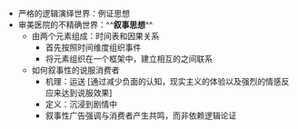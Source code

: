 - 严格的逻辑演绎世界：例证思想
- 审美医院的不精确世界：^^__叙事思想__^^
    - 由两个元素组成：时间表和因果关系
        - 首先按照时间维度组织事件
        - 将元素组织在一个框架中，建立相互的之间联系
    - 如何叙事性的说服消费者
        - 机理：运送 [通过减少负面的认知，现实主义的体验以及强烈的情感反应来达到说服效果]
        - 定义：沉浸到剧情中
        - 叙事性广告强调与消费者产生共鸣，而非依赖逻辑论证
